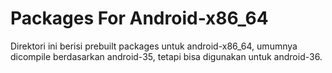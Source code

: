 # Packages For Android-x86_64

Direktori ini berisi prebuilt packages untuk android-x86_64, umumnya dicompile berdasarkan android-35,
tetapi bisa digunakan untuk android-36.

